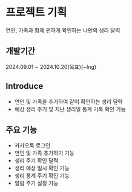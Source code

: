 # 프로젝트 기획
연인, 가족과 함께 편하게 확인하는 나만의 생리 달력

## 개발기간
2024.09.01 ~ 2024.10.20(목표)(~Ing)

## Introduce
- 연인 및 가족을 추가하여 같이 확인하는 생리 달력
- 예상 생리 주기 및 지난 생리일 통계 기록 확인 기능

## 주요 기능
- 카카오톡 로그인
- 연인 및 가족 추가하기 기능
- 생리 주기 확인 달력
- 생리 예상 일시 확인 기능
- 생리 통계 주기 확인 기능
- 알람 주기 설정 기능
